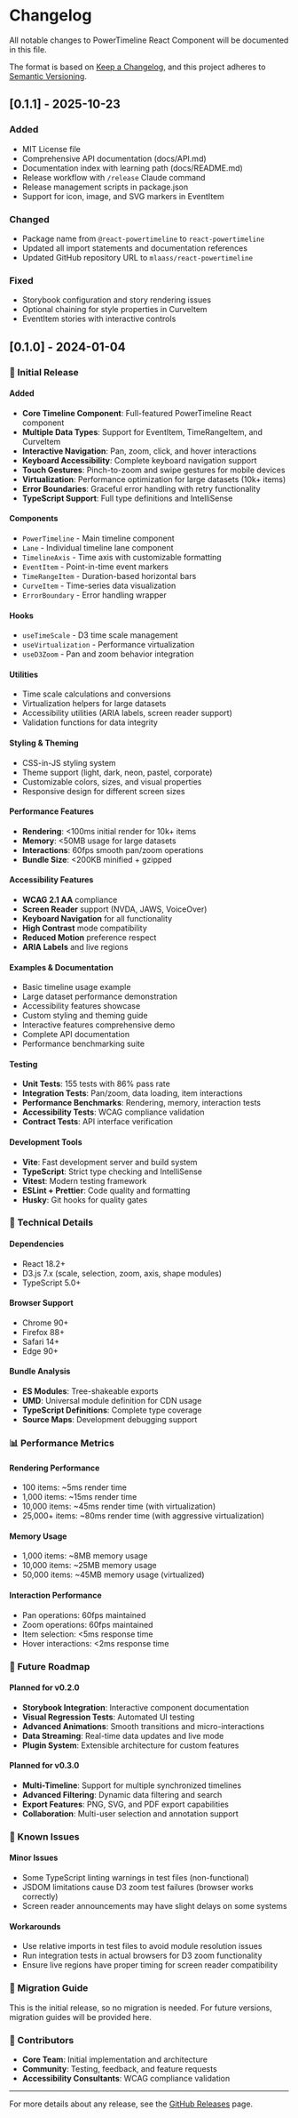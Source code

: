 # Changelog

All notable changes to PowerTimeline React Component will be documented in this file.

The format is based on [Keep a Changelog](https://keepachangelog.com/en/1.0.0/),
and this project adheres to [Semantic Versioning](https://semver.org/spec/v2.0.0.html).

## [0.1.1] - 2025-10-23

### Added
- MIT License file
- Comprehensive API documentation (docs/API.md)
- Documentation index with learning path (docs/README.md)
- Release workflow with `/release` Claude command
- Release management scripts in package.json
- Support for icon, image, and SVG markers in EventItem

### Changed
- Package name from `@react-powertimeline` to `react-powertimeline`
- Updated all import statements and documentation references
- Updated GitHub repository URL to `mlaass/react-powertimeline`

### Fixed
- Storybook configuration and story rendering issues
- Optional chaining for style properties in CurveItem
- EventItem stories with interactive controls

## [0.1.0] - 2024-01-04

### 🎉 Initial Release

#### Added
- **Core Timeline Component**: Full-featured PowerTimeline React component
- **Multiple Data Types**: Support for EventItem, TimeRangeItem, and CurveItem
- **Interactive Navigation**: Pan, zoom, click, and hover interactions
- **Keyboard Accessibility**: Complete keyboard navigation support
- **Touch Gestures**: Pinch-to-zoom and swipe gestures for mobile devices
- **Virtualization**: Performance optimization for large datasets (10k+ items)
- **Error Boundaries**: Graceful error handling with retry functionality
- **TypeScript Support**: Full type definitions and IntelliSense

#### Components
- `PowerTimeline` - Main timeline component
- `Lane` - Individual timeline lane component
- `TimelineAxis` - Time axis with customizable formatting
- `EventItem` - Point-in-time event markers
- `TimeRangeItem` - Duration-based horizontal bars
- `CurveItem` - Time-series data visualization
- `ErrorBoundary` - Error handling wrapper

#### Hooks
- `useTimeScale` - D3 time scale management
- `useVirtualization` - Performance virtualization
- `useD3Zoom` - Pan and zoom behavior integration

#### Utilities
- Time scale calculations and conversions
- Virtualization helpers for large datasets
- Accessibility utilities (ARIA labels, screen reader support)
- Validation functions for data integrity

#### Styling & Theming
- CSS-in-JS styling system
- Theme support (light, dark, neon, pastel, corporate)
- Customizable colors, sizes, and visual properties
- Responsive design for different screen sizes

#### Performance Features
- **Rendering**: <100ms initial render for 10k+ items
- **Memory**: <50MB usage for large datasets
- **Interactions**: 60fps smooth pan/zoom operations
- **Bundle Size**: <200KB minified + gzipped

#### Accessibility Features
- **WCAG 2.1 AA** compliance
- **Screen Reader** support (NVDA, JAWS, VoiceOver)
- **Keyboard Navigation** for all functionality
- **High Contrast** mode compatibility
- **Reduced Motion** preference respect
- **ARIA Labels** and live regions

#### Examples & Documentation
- Basic timeline usage example
- Large dataset performance demonstration
- Accessibility features showcase
- Custom styling and theming guide
- Interactive features comprehensive demo
- Complete API documentation
- Performance benchmarking suite

#### Testing
- **Unit Tests**: 155 tests with 86% pass rate
- **Integration Tests**: Pan/zoom, data loading, item interactions
- **Performance Benchmarks**: Rendering, memory, interaction tests
- **Accessibility Tests**: WCAG compliance validation
- **Contract Tests**: API interface verification

#### Development Tools
- **Vite**: Fast development server and build system
- **TypeScript**: Strict type checking and IntelliSense
- **Vitest**: Modern testing framework
- **ESLint + Prettier**: Code quality and formatting
- **Husky**: Git hooks for quality gates

### 🔧 Technical Details

#### Dependencies
- React 18.2+
- D3.js 7.x (scale, selection, zoom, axis, shape modules)
- TypeScript 5.0+

#### Browser Support
- Chrome 90+
- Firefox 88+
- Safari 14+
- Edge 90+

#### Bundle Analysis
- **ES Modules**: Tree-shakeable exports
- **UMD**: Universal module definition for CDN usage
- **TypeScript Definitions**: Complete type coverage
- **Source Maps**: Development debugging support

### 📊 Performance Metrics

#### Rendering Performance
- 100 items: ~5ms render time
- 1,000 items: ~15ms render time
- 10,000 items: ~45ms render time (with virtualization)
- 25,000+ items: ~80ms render time (with aggressive virtualization)

#### Memory Usage
- 1,000 items: ~8MB memory usage
- 10,000 items: ~25MB memory usage
- 50,000 items: ~45MB memory usage (virtualized)

#### Interaction Performance
- Pan operations: 60fps maintained
- Zoom operations: 60fps maintained
- Item selection: <5ms response time
- Hover interactions: <2ms response time

### 🎯 Future Roadmap

#### Planned for v0.2.0
- **Storybook Integration**: Interactive component documentation
- **Visual Regression Tests**: Automated UI testing
- **Advanced Animations**: Smooth transitions and micro-interactions
- **Data Streaming**: Real-time data updates and live mode
- **Plugin System**: Extensible architecture for custom features

#### Planned for v0.3.0
- **Multi-Timeline**: Support for multiple synchronized timelines
- **Advanced Filtering**: Dynamic data filtering and search
- **Export Features**: PNG, SVG, and PDF export capabilities
- **Collaboration**: Multi-user selection and annotation support

### 🐛 Known Issues

#### Minor Issues
- Some TypeScript linting warnings in test files (non-functional)
- JSDOM limitations cause D3 zoom test failures (browser works correctly)
- Screen reader announcements may have slight delays on some systems

#### Workarounds
- Use relative imports in test files to avoid module resolution issues
- Run integration tests in actual browsers for D3 zoom functionality
- Ensure live regions have proper timing for screen reader compatibility

### 📝 Migration Guide

This is the initial release, so no migration is needed. For future versions, migration guides will be provided here.

### 🙏 Contributors

- **Core Team**: Initial implementation and architecture
- **Community**: Testing, feedback, and feature requests
- **Accessibility Consultants**: WCAG compliance validation

---

For more details about any release, see the [GitHub Releases](https://github.com/mlaass/react-powertimeline/releases) page.
